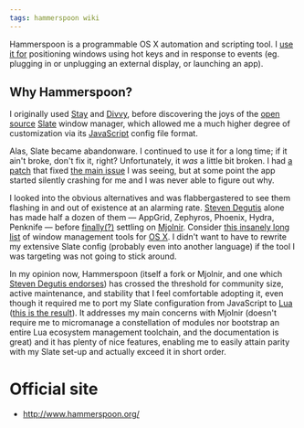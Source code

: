 ```yaml
---
tags: hammerspoon wiki
---
```


Hammerspoon is a programmable OS X automation and scripting tool. I [use it for](https://github.com/wincent/wincent/blob/master/roles/dotfiles/files/.hammerspoon/init.lua) positioning windows using hot keys and in response to events (eg. plugging in or unplugging an external display, or launching an app).

## Why Hammerspoon?

I originally used [Stay](/wiki/Stay) and [Divvy](/wiki/Divvy), before discovering the joys of the [open source](/wiki/Open_source) [Slate](/wiki/Slate) window manager, which allowed me a much higher degree of customization via its [JavaScript](/wiki/JavaScript) config file format.

Alas, Slate became abandonware. I continued to use it for a long time; if it ain't broke, don't fix it, right? Unfortunately, it _was_ a little bit broken. I had [a patch](https://github.com/wincent/slate/commit/d880d98fddfc12e96de66637bcf48379171ca262) that fixed [the main issue](https://github.com/jigish/slate/issues/140) I was seeing, but at some point the app started silently crashing for me and I was never able to figure out why.

I looked into the obvious alternatives and was flabbergastered to see them flashing in and out of existence at an alarming rate. [Steven Degutis](https://github.com/sdegutis) alone has made half a dozen of them &mdash; AppGrid, Zephyros, Phoenix, Hydra, Penknife &mdash; before [finally(?)](http://archive.is/13jlq) settling on [Mjolnir](https://github.com/sdegutis/mjolnir). Consider [this insanely long list](http://apple.stackexchange.com/questions/9659/what-window-management-options-exist-for-os-x) of window management tools for [OS X](/wiki/OS_X). I didn't want to have to rewrite my extensive Slate config (probably even into another language) if the tool I was targeting was not going to stick around.

In my opinion now, Hammerspoon (itself a fork or Mjolnir, and one which [Steven Degutis endorses](https://github.com/sdegutis/mjolnir/commit/0f26064deacfd76bff6aeb3f981aed1913b053b0)) has crossed the threshold for community size, active maintenance, and stability that I feel comfortable adopting it, even though it required me to port my Slate configuration from JavaScript to [Lua](/wiki/Lua) ([this is the result](https://github.com/wincent/wincent/blob/master/roles/dotfiles/files/.hammerspoon/init.lua)). It addresses my main concerns with Mjolnir (doesn't require me to micromanage a constellation of modules nor bootstrap an entire Lua ecosystem management toolchain, and the documentation is great) and it has plenty of nice features, enabling me to easily attain parity with my Slate set-up and actually exceed it in short order.

# Official site

-   http://www.hammerspoon.org/
